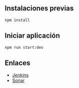 ## Instalaciones previas
`npm install`

## Iniciar aplicación
`npm run start:dev`

## Enlaces
- [Jenkins](http://157.253.238.75:8080/jenkins-isis2603/)
- [Sonar](http://157.253.238.75:8080/sonar-isis2603/)
